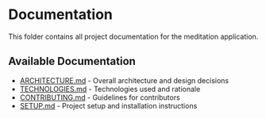 # Documentation

This folder contains all project documentation for the meditation application.

## Available Documentation

- [ARCHITECTURE.md](ARCHITECTURE.md) - Overall architecture and design decisions
- [TECHNOLOGIES.md](TECHNOLOGIES.md) - Technologies used and rationale
- [CONTRIBUTING.md](CONTRIBUTING.md) - Guidelines for contributors
- [SETUP.md](SETUP.md) - Project setup and installation instructions

